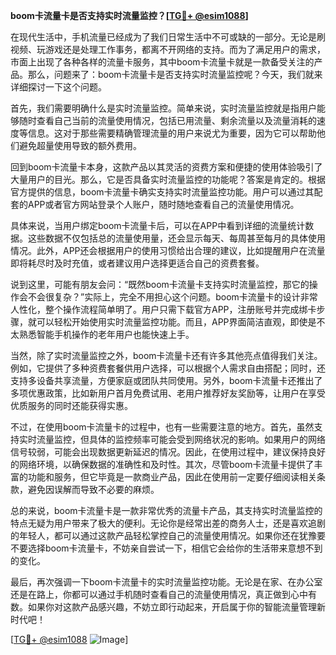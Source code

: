 **boom卡流量卡是否支持实时流量监控？[[TG💪+ @esim1088](https://t.me/s/esim1088)]**

在现代生活中，手机流量已经成为了我们日常生活中不可或缺的一部分。无论是刷视频、玩游戏还是处理工作事务，都离不开网络的支持。而为了满足用户的需求，市面上出现了各种各样的流量卡服务，其中boom卡流量卡就是一款备受关注的产品。那么，问题来了：boom卡流量卡是否支持实时流量监控呢？今天，我们就来详细探讨一下这个问题。

首先，我们需要明确什么是实时流量监控。简单来说，实时流量监控就是指用户能够随时查看自己当前的流量使用情况，包括已用流量、剩余流量以及流量消耗的速度等信息。这对于那些需要精确管理流量的用户来说尤为重要，因为它可以帮助他们避免超量使用导致的额外费用。

回到boom卡流量卡本身，这款产品以其灵活的资费方案和便捷的使用体验吸引了大量用户的目光。那么，它是否具备实时流量监控的功能呢？答案是肯定的。根据官方提供的信息，boom卡流量卡确实支持实时流量监控功能。用户可以通过其配套的APP或者官方网站登录个人账户，随时随地查看自己的流量使用情况。

具体来说，当用户绑定boom卡流量卡后，可以在APP中看到详细的流量统计数据。这些数据不仅包括总的流量使用量，还会显示每天、每周甚至每月的具体使用情况。此外，APP还会根据用户的使用习惯给出合理的建议，比如提醒用户在流量即将耗尽时及时充值，或者建议用户选择更适合自己的资费套餐。

说到这里，可能有朋友会问：“既然boom卡流量卡支持实时流量监控，那它的操作会不会很复杂？”实际上，完全不用担心这个问题。boom卡流量卡的设计非常人性化，整个操作流程简单明了。用户只需下载官方APP，注册账号并完成绑卡步骤，就可以轻松开始使用实时流量监控功能。而且，APP界面简洁直观，即使是不太熟悉智能手机操作的老年用户也能快速上手。

当然，除了实时流量监控之外，boom卡流量卡还有许多其他亮点值得我们关注。例如，它提供了多种资费套餐供用户选择，可以根据个人需求自由搭配；同时，还支持多设备共享流量，方便家庭或团队共同使用。另外，boom卡流量卡还推出了多项优惠政策，比如新用户首月免费试用、老用户推荐好友奖励等，让用户在享受优质服务的同时还能获得实惠。

不过，在使用boom卡流量卡的过程中，也有一些需要注意的地方。首先，虽然支持实时流量监控，但具体的监控频率可能会受到网络状况的影响。如果用户的网络信号较弱，可能会出现数据更新延迟的情况。因此，在使用过程中，建议保持良好的网络环境，以确保数据的准确性和及时性。其次，尽管boom卡流量卡提供了丰富的功能和服务，但它毕竟是一款商业产品，因此在使用前一定要仔细阅读相关条款，避免因误解而导致不必要的麻烦。

总的来说，boom卡流量卡是一款非常优秀的流量卡产品，其支持实时流量监控的特点无疑为用户带来了极大的便利。无论你是经常出差的商务人士，还是喜欢追剧的年轻人，都可以通过这款产品轻松掌控自己的流量使用情况。如果你还在犹豫要不要选择boom卡流量卡，不妨亲自尝试一下，相信它会给你的生活带来意想不到的变化。

最后，再次强调一下boom卡流量卡的实时流量监控功能。无论是在家、在办公室还是在路上，你都可以通过手机随时查看自己的流量使用情况，真正做到心中有数。如果你对这款产品感兴趣，不妨立即行动起来，开启属于你的智能流量管理新时代吧！

[[TG💪+ @esim1088](https://t.me/s/esim1088) ![Image](https://i.postimg.cc/4NQfJmqS/Snipaste-2025-05-13-00-14-12.png)]